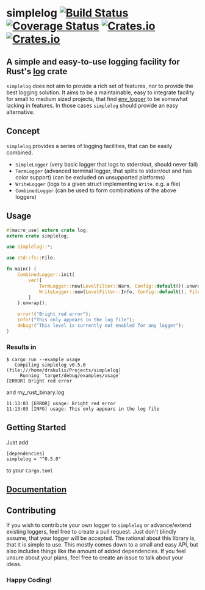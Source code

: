 # simplelog [![Build Status](https://travis-ci.org/Drakulix/simplelog.rs.svg?branch=master)](https://travis-ci.org/Drakulix/simplelog.rs) [![Coverage Status](https://coveralls.io/repos/github/Drakulix/simplelog.rs/badge.svg?branch=master)](https://coveralls.io/github/Drakulix/simplelog.rs?branch=master) [![Crates.io](https://img.shields.io/crates/v/simplelog.svg)](https://crates.io/crates/simplelog) [![Crates.io](https://img.shields.io/crates/l/simplelog.svg)](https://crates.io/crates/simplelog)
## A simple and easy-to-use logging facility for Rust's [log](https://crates.io/crates/log) crate

`simplelog` does not aim to provide a rich set of features, nor to provide the
best logging solution. It aims to be a maintainable, easy to integrate facility
for small to medium sized projects, that find [env_logger](https://crates.io/crates/env_logger)
to be somewhat lacking in features. In those cases `simplelog` should provide an
easy alternative.

## Concept
`simplelog` provides a series of logging facilities, that can be easily combined.

- `SimpleLogger` (very basic logger that logs to stderr/out, should never fail)
- `TermLogger` (advanced terminal logger, that splits to stderr/out and has color support) (can be excluded on unsupported platforms)
- `WriteLogger` (logs to a given struct implementing `Write`. e.g. a file)
- `CombinedLogger` (can be used to form combinations of the above loggers)

## Usage
```rust
#[macro_use] extern crate log;
extern crate simplelog;

use simplelog::*;

use std::fs::File;

fn main() {
    CombinedLogger::init(
        vec![
            TermLogger::new(LevelFilter::Warn, Config::default()).unwrap(),
            WriteLogger::new(LevelFilter::Info, Config::default(), File::create("my_rust_binary.log").unwrap()),
        ]
    ).unwrap();

    error!("Bright red error");
    info!("This only appears in the log file");
    debug!("This level is currently not enabled for any logger");
}

```

### Results in
```
$ cargo run --example usage
   Compiling simplelog v0.5.0 (file:///home/drakulix/Projects/simplelog)
     Running `target/debug/examples/usage`
[ERROR] Bright red error
```
and my_rust_binary.log
```
11:13:03 [ERROR] usage: Bright red error
11:13:03 [INFO] usage: This only appears in the log file
```

## Getting Started

Just add
```
[dependencies]
simplelog = "^0.5.0"
```
to your `Cargo.toml`

## [Documentation](https://docs.rs/simplelog/)

## Contributing
If you wish to contribute your own logger to `simplelog` or advance/extend existing loggers,
feel free to create a pull request. Just don't blindly assume, that your logger will be accepted.
The rational about this library is, that it is simple to use. This mostly comes down to a small
and easy API, but also includes things like the amount of added dependencies. If you feel unsure
about your plans, feel free to create an issue to talk about your ideas.

### Happy Coding!
